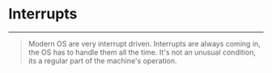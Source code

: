# Interrupts
<hr>

>Modern OS are very interrupt driven. Interrupts are always coming in, the OS has to handle them all the time. It's not an unusual condition, its a regular part of the machine's operation.